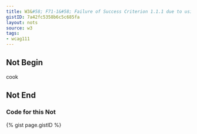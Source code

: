 ```yaml
---
title: W3&#58; F71-1&#58; Failure of Success Criterion 1.1.1 due to using text look-alikes to represent text without providing a text alternative
gistID: 7a42fc5358b6c5c685fa
layout: nots
source: w3
tags:
- wcag111
---
```


<h2 aria-describedby="{{ page.gistID }}">Not Begin</h2>
<div class="rendered-not">
ϲоοk
</div> <!-- rendered-not -->

<h2 aria-describedby="{{ page.gistID }}">Not End</h2>

<h3 aria-describedby="{{ page.gistID }}">Code for this Not</h3>
{% gist page.gistID %}